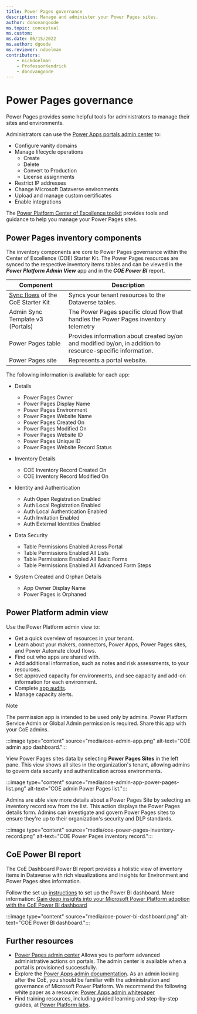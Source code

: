 ```yaml
---
title: Power Pages governance
description: Manage and administer your Power Pages sites.
author: donovangoode
ms.topic: conceptual
ms.custom: 
ms.date: 06/15/2022
ms.author: dgoode
ms.reviewer: ndoelman
contributors:
    - nickdoelman
    - ProfessorKendrick
    - donovangoode
---
```


# Power Pages governance



Power Pages provides some helpful tools for administrators to manage their sites and environments.

Administrators can use the [Power Apps portals admin center](admin-overview.md) to:

- Configure vanity domains
- Manage lifecycle operations
    - Create
    - Delete
    - Convert to Production
    - License assignments
- Restrict IP addresses
- Change Microsoft Dataverse environments
- Upload and manage custom certificates
- Enable integrations

The [Power Platform Center of Excellence toolkit](/power-platform/guidance/coe/starter-kit) provides tools and guidance to help you manage your Power Pages sites.

## Power Pages inventory components

The inventory components are core to Power Pages governance within the Center of Excellence (COE) Starter Kit. The Power Pages resources are synced to the  respective inventory items tables and can be viewed in the ***Power Platform Admin View*** app and in the ***COE Power BI*** report.

|Component  |Description |
|---------|---------|
|[Sync flows](/power-platform/guidance/coe/core-components#flows) of the CoE Starter Kit    |Syncs your tenant resources to the Dataverse tables.         |
|Admin Sync Template v3 (Portals)     |The Power Pages specific cloud flow that handles the Power Pages inventory telemetry         |
|Power Pages table   |Provides information about created by/on and modified by/on, in addition to resource-specific information.         |
|Power Pages site |Represents a portal website. | 

The following information is available for each app:
	
- Details
	- Power Pages Owner
	- Power Pages Display Name
	- Power Pages Environment
	- Power Pages Website Name
	- Power Pages Created On
	- Power Pages Modified On
	- Power Pages Website ID
	- Power Pages Unique ID
	- Power Pages Website Record Status

- Inventory Details
	- COE Inventory Record Created On
	- COE Inventory Record Modified On
		
- Identity and Authentication
	- Auth Open Registration Enabled
	- Auth Local Registration Enabled
	- Auth Local Authentication Enabled
	- Auth Invitation Enabled
	- Auth External Identities Enabled

- Data Security
	- Table Permissions Enabled Across Portal
	- Table Permissions Enabled All Lists
	- Table Permissions Enabled All Basic Forms
	- Table Permissions Enabled All Advanced Form Steps

- System Created and Orphan Details
	- App Owner Display Name
	- Power Pages is Orphaned
    	
## Power Platform admin view

Use the Power Platform admin view to:

- Get a quick overview of resources in your tenant.
- Learn about your makers, connectors, Power Apps, Power Pages sites, and Power Automate cloud flows.
- Find out who apps are shared with.
- Add additional information, such as notes and risk assessments, to your resources.
- Set approved capacity for environments, and see capacity and add-on information for each environment.
- Complete [app audits](/power-platform/guidance/coe/example-processes).
- Manage capacity alerts.

> [!NOTE]
> The permission app is intended to be used only by admins. Power Platform Service Admin or Global Admin permission is required. Share this app with your CoE admins.

:::image type="content" source="media/coe-admin-app.png" alt-text="COE admin app dashboard.":::

View Power Pages sites data by selecting **Power Pages Sites** in the left pane. This view shows all sites in the organization's tenant, allowing admins to govern data security and authentication across environments.

:::image type="content" source="media/coe-admin-app-power-pages-list.png" alt-text="COE admin Power Pages list.":::

Admins are able view more details about a Power Pages Site by selecting an inventory record row from the list. This action displays the Power Pages details form.  Admins can investigate and govern Power Pages sites to ensure they're up to their organization's security and DLP standards.

:::image type="content" source="media/coe-power-pages-inventory-record.png" alt-text="COE Power Pages inventory record.":::

## CoE Power BI report

The CoE Dashboard  Power BI report provides a holistic view of inventory items in Dataverse with rich visualizations and insights for Environment and Power Pages sites information. 

Follow the set up [instructions](/power-platform/guidance/coe/setup-powerbi) to set up the Power BI dashboard. More information: [Gain deep insights into your Microsoft Power Platform adoption with the CoE Power BI dashboard](/power-platform/guidance/coe/power-bi)

:::image type="content" source="media/coe-power-bi-dashboard.png" alt-text="COE Power BI dashboard.":::


## Further resources

- [Power Pages admin center](/power-apps/maker/portals/admin/admin-overview) Allows you to perform advanced administrative actions on portals. The admin center is available when a portal is provisioned successfully.
- Explore the [Power Apps admin documentation](/power-platform/admin/admin-documentation). As an admin looking after the CoE, you should be familiar with the administration and governance of Microsoft Power Platform. We recommend the following white paper as a resource: [Power Apps admin whitepaper](https://aka.ms/powerappsadminwhitepaper)
- Find training resources, including guided learning and step-by-step guides, at [Power Platform labs](https://aka.ms/powerplatformlabs).

